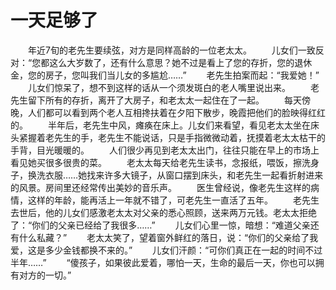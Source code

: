 # 一天足够了
　　年近7旬的老先生要续弦，对方是同样高龄的一位老太太。 
　　儿女们一致反对：“您都这么大岁数了，还有什么意思？她不过是看上了您的存折，您的退休金，您的房子，您叫我们当儿女的多尴尬……” 
　　老先生拍案而起：“我爱她！” 
　　儿女们惊呆了，想不到这样的话从一个须发斑白的老人嘴里说出来。 
　　老先生留下所有的存折，离开了大房子，和老太太一起住在了一起。 
　　每天傍晚，人们都可以看到两个老人互相搀扶着在夕阳下散步，晚霞把他们的脸映得红红的。 
　　半年后，老先生中风，瘫痪在床上。儿女们来看望，看见老太太坐在床头紧握着老先生的手，老先生不能说话，只是手指微微动着，抚摸着老太太枯干的手背，目光暖暖的。 
　　人们很少再见到老太太出门，往往只能在早上的市场上看见她买很多很贵的菜。 
　　老太太每天给老先生读书，念报纸，喂饭，擦洗身子，换洗衣服……她找来许多大镜子，从窗口摆到床头，和老先生一起看折射进来的风景。房间里还经常传出美妙的音乐声。 
　　医生曾经说，像老先生这样的病情，这样的年龄，能再活上一年就不错了，可老先生一直活了五年。 
　　老先生去世后，他的儿女们感激老太太对父亲的悉心照顾，送来两万元钱。老太太拒绝了：“你们的父亲已经给了我很多……” 
　　儿女们心里一惊，暗想：“难道父亲还有什么私藏？” 
　　老太太笑了，望着窗外鲜红的落日，说：“你们的父亲给了我爱，这是多少金钱都换不来的。” 
　　儿女们汗颜：“可你们真正在一起的时间不过半年……” 
　　“傻孩子，如果彼此爱着，哪怕一天，生命的最后一天，你也可以拥有对方的一切。”
 